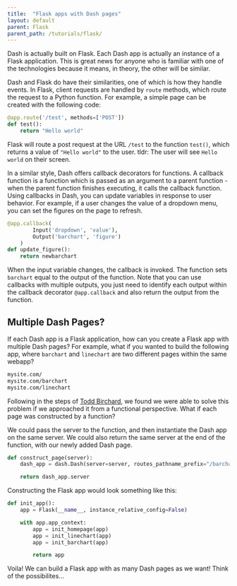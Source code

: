```yaml
---
title:  "Flask apps with Dash pages"
layout: default
parent: Flask
parent_path: /tutorials/flask/
---
```


Dash is actually built on Flask. Each Dash app is actually an instance of a Flask application. This is great news for anyone who is familiar with one of the technologies because it means, in theory, the other will be similar.

Dash and Flask do have their similarities, one of which is how they handle events. In Flask, client requests are handled by `route` methods, which route the request to a Python function. For example, a simple page can be created with the following code:

```python
@app.route('/test', methods=['POST'])
def test():
	return "Hello world"
```

Flask will route a post request at the URL `/test` to the function `test()`, which returns a value of `"Hello world"` to the user. tldr: The user will see `Hello world` on their screen.

In a similar style,  Dash offers callback decorators for functions. A callback function is a function which is passed as an argument to a parent function - when the parent function finishes executing, it calls the callback function. Using callbacks in Dash, you can update variables in response to user behavior. For example, if a user changes the value of a dropdown menu, you can set the figures on the page to refresh.

```python
@app.callback(
		Input('dropdown', 'value'),
		Output('barchart', 'figure')
	)
def update_figure():
	return newbarchart
```

When the input variable changes, the callback is invoked. The function sets `barchart` equal to the output of the function. Note that you can use callbacks with multiple outputs, you just need to identify each output within the callback decorator `@app.callback` and also return the output from the function.


## Multiple Dash Pages?
If each Dash app is a Flask application, how can you create a Flask app with multiple Dash pages? For example, what if you wanted to build the following app, where `barchart` and `linechart` are two different pages within the same webapp?

```bash
mysite.com/
mysite.com/barchart
mysite.com/linechart
```

Following in the steps of [Todd Birchard](https://hackersandslackers.com/plotly-dash-with-flask/), we found we were able to solve this problem if we approached it from a functional perspective. What if each page was constructed by a function?

We could pass the server to the function, and then instantiate the Dash app on the same server. We could also return the same server at the end of the function, with our newly added Dash page.
```python
def construct_page(server):
	dash_app = dash.Dash(server=server, routes_pathname_prefix="/barchart")

	return dash_app.server
```

Constructing the Flask app would look something like this:
```python
def init_app():
	app = Flask(__name__, instance_relative_config=False)

	with app.app_context:
		app = init_homepage(app)
		app = init_linechart(app)
		app = init_barchart(app)

		return app
```

Voila! We can build a Flask app with as many Dash pages as we want! Think of the possibilites...